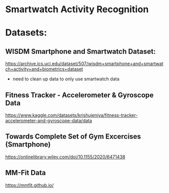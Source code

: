 # Smartwatch Activity Recognition

# Datasets:

## WISDM Smartphone and Smartwatch Dataset: 
https://archive.ics.uci.edu/dataset/507/wisdm+smartphone+and+smartwatch+activity+and+biometrics+dataset
- need to clean up data to only use smartwatch data
  
## Fitness Tracker - Accelerometer & Gyroscope Data
https://www.kaggle.com/datasets/krishujeniya/fitness-tracker-accelerometer-and-gyroscope-data/data

## Towards Complete Set of Gym Excercises (Smartphone)
https://onlinelibrary.wiley.com/doi/10.1155/2020/6471438

## MM-Fit Data
https://mmfit.github.io/
